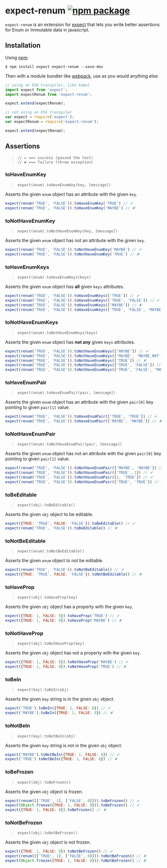 # expect-renum [![npm package][npm-badge]][npm]

[build-badge]: https://img.shields.io/travis/bydooweedoo/expect-renum/master.svg?style=flat-square
[build]: https://travis-ci.org/bydooweedoo/expect-renum

[npm-badge]: https://img.shields.io/npm/v/expect-renum.svg?style=flat-square
[npm]: https://www.npmjs.org/package/expect-renum

`expect-renum` is an extension for [expect](https://github.com/mjackson/expect) that lets you write better assertions for Enum or Immutable data in javascript.

## Installation

Using [npm](https://www.npmjs.org/):

    $ npm install expect expect-renum --save-dev

Then with a module bundler like [webpack](https://webpack.github.io/), use as you would anything else:

```js
// using an ES6 transpiler, like babel
import expect from 'expect';
import expectRenum from 'expect-renum';

expect.extend(expectRenum);

// not using an ES6 transpiler
var expect = require('expect');
var expectRenum = require('expect-renum');

expect.extend(expectRenum);
```

## Assertions

> `// ✔ === success (passed the test)`<br />
> `// ✘ === failure (throw exception)`

### toHaveEnumKey

> `expect(enum).toHaveEnumKey(key, [message])`

Asserts the given `enum` object has an attribute with the given `key`.

```js
expect(renum('TRUE', 'FALSE')).toHaveEnumKey('TRUE') // ✔
expect(renum('TRUE', 'FALSE')).toHaveEnumKey('MAYBE') // ✘
```

### toNotHaveEnumKey

> `expect(enum).toNotHaveEnumKey(key, [message])`

Asserts the given `enum` object has not an attribute with the given `key`.

```js
expect(renum('TRUE', 'FALSE')).toNotHaveEnumKey('MAYBE') // ✔
expect(renum('TRUE', 'FALSE')).toNotHaveEnumKey('TRUE') // ✘
```

### toHaveEnumKeys

> `expect(enum).toHaveEnumKeys(keys)`

Asserts the given `enum` object has **all** given `keys` attributes.

```js
expect(renum('TRUE', 'FALSE')).toHaveEnumKeys(['TRUE']) // ✔
expect(renum('TRUE', 'FALSE')).toHaveEnumKeys(['TRUE', 'FALSE']) // ✔
expect(renum('TRUE', 'FALSE')).toHaveEnumKeys(['MAYBE']) // ✘
expect(renum('TRUE', 'FALSE')).toHaveEnumKeys(['TRUE', 'FALSE', 'MAYBE']) // ✘
```

### toNotHaveEnumKeys

> `expect(enum).toNotHaveEnumKeys(keys)`

Asserts the given `enum` object has **not any** given `keys` attributes.

```js
expect(renum('TRUE', 'FALSE')).toNotHaveEnumKeys(['MAYBE']) // ✔
expect(renum('TRUE', 'FALSE')).toNotHaveEnumKeys(['MAYBE', 'MAYBE_NOT']) // ✔
expect(renum('TRUE', 'FALSE')).toNotHaveEnumKeys(['TRUE']) // ✘
expect(renum('TRUE', 'FALSE')).toNotHaveEnumKeys(['TRUE', 'FALSE']) // ✘
expect(renum('TRUE', 'FALSE')).toNotHaveEnumKeys(['TRUE', 'FALSE', 'MAYBE']) // ✘
```

### toHaveEnumPair

> `expect(enum).toHaveEnumPair(pair, [message])`

Asserts the given `enum` object has an attribute with the given `pair[0]` key pointing to given `pair[1]` value.

```js
expect(renum('TRUE', 'FALSE')).toHaveEnumPair(['TRUE', 'TRUE']) // ✔
expect(renum('TRUE', 'FALSE')).toHaveEnumPair(['MAYBE', 'MAYBE']) // ✘
```

### toNotHaveEnumPair

> `expect(enum).toNotHaveEnumPair(pair, [message])`

Asserts the given `enum` object has not an attribute with the given `pair[0]` key pointing to given `pair[1]` value.

```js
expect(renum('TRUE', 'FALSE')).toNotHaveEnumPair(['MAYBE', 'MAYBE']) // ✔
expect(renum('TRUE', 'FALSE')).toNotHaveEnumPair(['TRUE', 1]) // ✔
expect(renum('TRUE', 'FALSE')).toNotHaveEnumPair([1, 'TRUE']) // ✔
expect(renum('TRUE', 'FALSE')).toNotHaveEnumPair(['TRUE', 'TRUE']) // ✘
```

### toBeEditable

> `expect(obj).toBeEditable()`

Asserts the given `obj` object to be editable.

```js
expect({TRUE: 'TRUE', FALSE: 'FALSE'}).toBeEditable() // ✔
expect(renum('TRUE', 'FALSE')).toBeEditable() // ✘
```

### toNotBeEditable

> `expect(enum).toNotBeEditable()`

Asserts the given `enum` object to not be editable.

```js
expect(renum('TRUE', 'FALSE')).toNotBeEditable() // ✔
expect({TRUE: 'TRUE', FALSE: 'FALSE'}).toNotBeEditable() // ✘
```

### toHaveProp

> `expect(obj).toHaveProp(key)`

Asserts the given `obj` object has a property with the given `key`.

```js
expect({TRUE: 1, FALSE: 0}).toHaveProp('TRUE') // ✔
expect({TRUE: 1, FALSE: 0}).toHaveProp('MAYBE') // ✘
```

### toNotHaveProp

> `expect(obj).toNotHaveProp(key)`

Asserts the given `obj` object has not a property with the given `key`.

```js
expect({TRUE: 1, FALSE: 0}).toNotHaveProp('MAYBE') // ✔
expect({TRUE: 1, FALSE: 0}).toNotHaveProp('TRUE') // ✘
```

### toBeIn

> `expect(key).toBeIn(obj)`

Asserts the given `key` string is in the given `obj` object.

```js
expect('TRUE').toBeIn({TRUE: 1, FALSE: 0}) // ✔
expect('MAYBE').toBeIn({TRUE: 1, FALSE: 0}) // ✘
```

### toNotBeIn

> `expect(key).toNotBeIn(obj)`

Asserts the given `key` string is not in the given `obj` object.

```js
expect('MAYBE').toNotBeIn({TRUE: 1, FALSE: 0}) // ✔
expect('TRUE').toNotBeIn({TRUE: 1, FALSE: 0}) // ✘
```

### toBeFrozen

> `expect(obj).toBeFrozen()`

Asserts the given `obj` object is frozen.

```js
expect(renum([['TRUE', 1], ['FALSE', 0]])).toBeFrozen() // ✔
expect(Object.freeze({TRUE: 1, FALSE: 0})).toBeFrozen() // ✔
expect({TRUE: 1, FALSE: 0}).toBeFrozen() // ✘
```

### toNotBeFrozen

> `expect(obj).toNotBeFrozen()`

Asserts the given `obj` object is not frozen.

```js
expect({TRUE: 1, FALSE: 0}).toNotBeFrozen() // ✔
expect(renum([['TRUE', 1], ['FALSE', 0]])).toNotBeFrozen() // ✘
expect(Object.freeze({TRUE: 1, FALSE: 0})).toNotBeFrozen() // ✘
```
